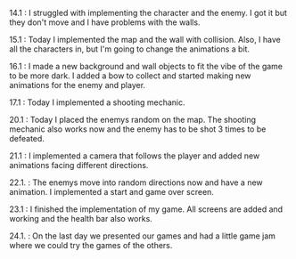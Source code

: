 14.1 : I struggled with implementing the character and the enemy. I got it but they don't move and I have problems with the walls.

15.1 : Today I implemented the map and the wall with collision. Also, I have all the characters in, but I'm going to change the animations a bit. 

16.1 : I made a new background and wall objects to fit the vibe of the game to be more dark. I added a bow to collect and started making new animations for the enemy and player.

17.1 : Today I implemented a shooting mechanic.

20.1 : Today I placed the enemys random on the map. The shooting mechanic also works now and the enemy has to be shot 3 times to be defeated.

21.1 : I implemented a camera that follows the player and added new animations facing different directions.

22.1. : The enemys move into random directions now and have a new animation. I implemented a start and game over screen.

23.1 : I finished the implementation of my game. All screens are added and working and the health bar also works.

24.1. : On the last day we presented our games and had a little game jam where we could try the games of the others.
